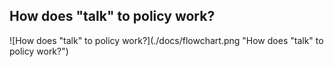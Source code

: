 ## How does "talk" to policy work?

![How does "talk" to policy work?](./docs/flowchart.png "How does "talk" to policy work?")